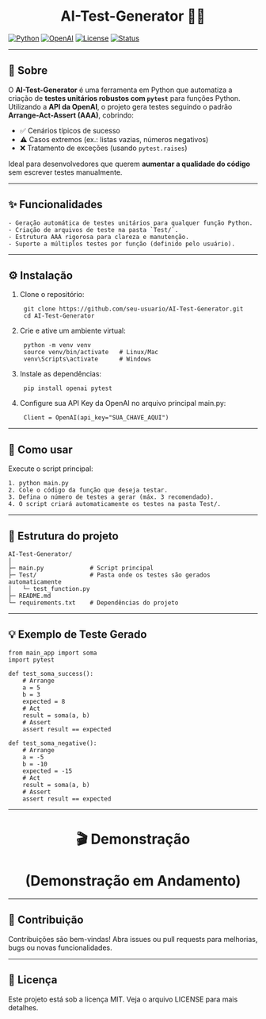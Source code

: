 <h1 align="center">  AI-Test-Generator 🧪🤖 </h1>

<p align="center">
    
[![Python](https://img.shields.io/badge/Python-3.11-blue?logo=python&logoColor=white)](https://www.python.org/)
[![OpenAI](https://img.shields.io/badge/OpenAI-API-red?logo=openai&logoColor=white)](https://platform.openai.com/)
[![License](https://img.shields.io/badge/License-MIT-green)](LICENSE)
[![Status](https://img.shields.io/badge/Status-In%20Development-yellow)](#)

</p>

---

## 🚀 Sobre

O **AI-Test-Generator** é uma ferramenta em Python que automatiza a criação de **testes unitários robustos com `pytest`** para funções Python.  
Utilizando a **API da OpenAI**, o projeto gera testes seguindo o padrão **Arrange-Act-Assert (AAA)**, cobrindo:

- ✅ Cenários típicos de sucesso  
- ⚠️ Casos extremos (ex.: listas vazias, números negativos)  
- ❌ Tratamento de exceções (usando `pytest.raises`)  

Ideal para desenvolvedores que querem **aumentar a qualidade do código** sem escrever testes manualmente.

---

## ✨ Funcionalidades

    - Geração automática de testes unitários para qualquer função Python.  
    - Criação de arquivos de teste na pasta `Test/`.  
    - Estrutura AAA rigorosa para clareza e manutenção.  
    - Suporte a múltiplos testes por função (definido pelo usuário).  

---

## ⚙️ Instalação

1. Clone o repositório:

        git clone https://github.com/seu-usuario/AI-Test-Generator.git
        cd AI-Test-Generator

2. Crie e ative um ambiente virtual:

        python -m venv venv
        source venv/bin/activate   # Linux/Mac
        venv\Scripts\activate      # Windows

3. Instale as dependências:

        pip install openai pytest

4. Configure sua API Key da OpenAI no arquivo principal main.py:

        Client = OpenAI(api_key="SUA_CHAVE_AQUI")

---

## 🏃 Como usar

Execute o script principal:

    1. python main.py
    2. Cole o código da função que deseja testar.
    3. Defina o número de testes a gerar (máx. 3 recomendado).
    4. O script criará automaticamente os testes na pasta Test/.

---

## 📂 Estrutura do projeto

    AI-Test-Generator/
    │
    ├─ main.py             # Script principal
    ├─ Test/               # Pasta onde os testes são gerados automaticamente
    │   └─ test_function.py
    ├─ README.md
    └─ requirements.txt    # Dependências do projeto

---

## 💡 Exemplo de Teste Gerado

    from main_app import soma
    import pytest
    
    def test_soma_success():
        # Arrange
        a = 5
        b = 3
        expected = 8
        # Act
        result = soma(a, b)
        # Assert
        assert result == expected
    
    def test_soma_negative():
        # Arrange
        a = -5
        b = -10
        expected = -15
        # Act
        result = soma(a, b)
        # Assert
        assert result == expected

---

<h1 align="center">🎬 Demonstração </h1>

<h1 align="center">(Demonstração em Andamento)</h1>

---

## 🤝 Contribuição
Contribuições são bem-vindas! Abra issues ou pull requests para melhorias, bugs ou novas funcionalidades.

---

## 📝 Licença
Este projeto está sob a licença MIT. Veja o arquivo LICENSE para mais detalhes.
